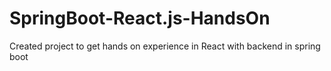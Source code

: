 # SpringBoot-React.js-HandsOn
Created project to get hands on experience in React with backend in spring boot 
